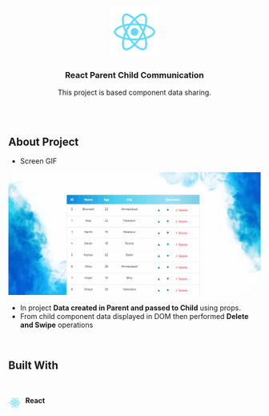 <br />
<p align="center">
  <a href="">
    <img src="https://raw.githubusercontent.com/github/explore/80688e429a7d4ef2fca1e82350fe8e3517d3494d/topics/react/react.png" alt="logo" width="100" \>
  </a>

  <h3 align="center"> <b>React Parent Child Communication</b> </h3>

  <p align="center">
    This project is based component data sharing.
  </p>
</p>
<br/>
<br/>

## About Project   

* Screen GIF

<p align="center">
    <img src="Table_updated.gif" alt="project-GIF" width="900px" >
</p>

* In project **Data created in Parent and passed to Child** using props.
* From child component data displayed in DOM then performed **Delete and Swipe** operations

<br/>


## Built With

<br/>

 <img align="left" alt="ReactNative" width="26px" src="https://raw.githubusercontent.com/github/explore/80688e429a7d4ef2fca1e82350fe8e3517d3494d/topics/react/react.png" />&nbsp;  **React**

<br/>

